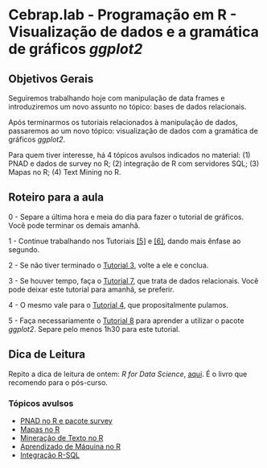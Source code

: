 #  Cebrap.lab - Programação em R - Visualização de dados e a gramática de gráficos _ggplot2_

## Objetivos Gerais

Seguiremos trabalhando hoje com manipulação de data frames e introduziremos um novo assunto no tópico: bases de dados relacionais.

Após terminarmos os tutoriais relacionados à manipulação de dados, passaremos ao um novo tópico: visualização de dados com a gramática de gráficos _ggplot2_.

Para quem tiver interesse, há 4 tópicos avulsos indicados no material: (1) PNAD e dados de survey no R; (2) integração de R com servidores SQL; (3) Mapas no R; (4) Text Mining no R.

## Roteiro para a aula

0 - Separe a última hora e meia do dia para fazer o tutorial de gráficos. Você pode terminar os demais amanhã.

1 - Continue trabalhando nos Tutoriais [[5]](https://github.com/leobarone/cebrap_lab_programacao_r/blob/master/tutorials/tutorial05.Rmd) e [[6]](https://github.com/leobarone/cebrap_lab_programacao_r/blob/master/tutorials/tutorial06.Rmd), dando mais ênfase ao segundo.

2 - Se não tiver terminado o [Tutorial 3](https://github.com/leobarone/cebrap_lab_programacao_r/blob/master/tutorials/tutorial03.Rmd), volte a ele e conclua.

3 - Se houver tempo, faça o [Tutorial 7](https://github.com/leobarone/cebrap_lab_programacao_r/blob/master/tutorials/tutorial07.Rmd), que trata de dados relacionais. Você pode deixar este tutorial para amanhã, se preferir.

4 - O mesmo vale para o [Tutorial 4](https://github.com/leobarone/cebrap_lab_programacao_r/blob/master/tutorials/tutorial04.Rmd), que propositalmente pulamos.

5 - Faça necessariamente o [Tutorial 8](https://github.com/leobarone/cebrap_lab_programacao_r/blob/master/tutorials/tutorial08.Rmd) para aprender a utilizar o pacote _ggplot2_. Separe pelo menos 1h30 para este tutorial.

## Dica de Leitura

Repito a dica de leitura de ontem: _R for Data Science_, [aqui](http://r4ds.had.co.nz/introduction.html). É o livro que recomendo para o pós-curso.

### Tópicos avulsos

- [PNAD no R e pacote survey](https://github.com/leobarone/cebrap_lab_programacao_r/blob/master/tutorials/tutorial09.Rmd)
- [Mapas no R](https://github.com/leobarone/cebrap_lab_programacao_r/blob/master/tutorials/tutorial10.Rmd)
- [Mineração de Texto no R](https://github.com/leobarone/cebrap_lab_programacao_r/blob/master/tutorials/tutorial13.Rmd)
- [Aprendizado de Máquina no R](https://github.com/leobarone/cebrap_lab_programacao_r/blob/master/tutorials/tutorial12.Rmd)
- [Integração R-SQL](https://github.com/leobarone/cebrap_lab_programacao_r/blob/master/tutorials/tutorial11.Rmd)